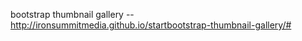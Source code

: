 bootstrap thumbnail gallery -- http://ironsummitmedia.github.io/startbootstrap-thumbnail-gallery/#


<link rel="shortcut icon" href="/favicon.ico" type="image/x-icon">
<link rel="icon" href="/favicon.ico" type="image/x-icon">